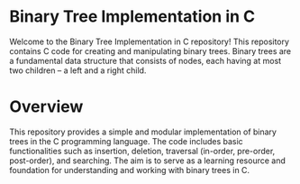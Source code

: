 # Binary Tree Implementation in C
Welcome to the Binary Tree Implementation in C repository! This repository contains C code for creating and manipulating binary trees. Binary trees are a fundamental data structure that consists of nodes, each having at most two children – a left and a right child.

# Overview
This repository provides a simple and modular implementation of binary trees in the C programming language. The code includes basic functionalities such as insertion, deletion, traversal (in-order, pre-order, post-order), and searching. The aim is to serve as a learning resource and foundation for understanding and working with binary trees in C.
